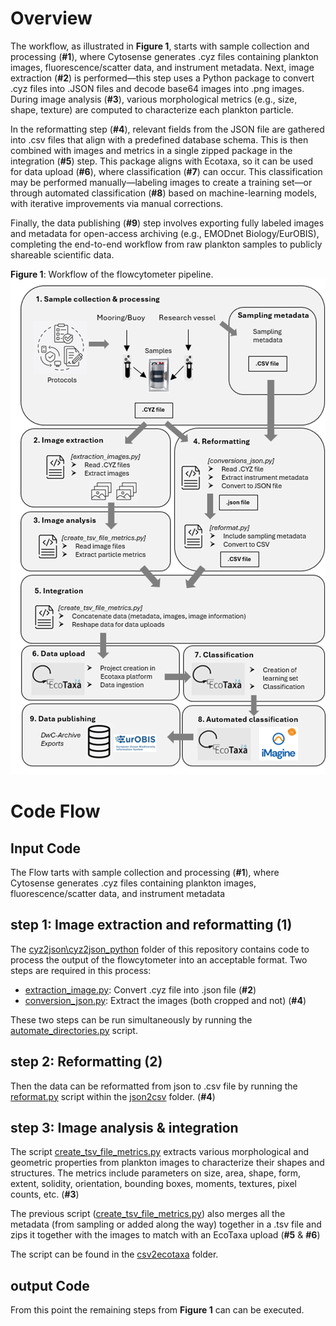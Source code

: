 # Overview  

The workflow, as illustrated in **Figure 1**, starts with sample collection and processing (**#1**), where Cytosense generates .cyz files containing plankton images, fluorescence/scatter data, and instrument metadata. Next, image extraction (**#2**) is performed—this step uses a Python package to convert .cyz files into .JSON files and decode base64 images into .png images. During image analysis (**#3**), various morphological metrics (e.g., size, shape, texture) are computed to characterize each plankton particle.  

In the reformatting step (**#4**), relevant fields from the JSON file are gathered into .csv files that align with a predefined database schema. This is then combined with images and metrics in a single zipped package in the integration (**#5**) step. This package aligns with Ecotaxa, so it can be used for data upload (**#6**), where classification (**#7**) can occur. This classification may be performed manually—labeling images to create a training set—or through automated classification (**#8**) based on machine-learning models, with iterative improvements via manual corrections.  

Finally, the data publishing (**#9**) step involves exporting fully labeled images and metadata for open-access archiving (e.g., EMODnet Biology/EurOBIS), completing the end-to-end workflow from raw plankton samples to publicly shareable scientific data.  

**Figure 1**: Workflow of the flowcytometer pipeline.  
![Flowchart](flowchart.png)  


# Code Flow

## Input Code  
The Flow tarts with sample collection and processing (**#1**), where Cytosense generates .cyz files containing plankton images, fluorescence/scatter data, and instrument metadata
## step 1: Image extraction and reformatting (1)

The [cyz2json\cyz2json_python](cyz2json\cyz2json_python) folder of this repository contains code to process the output of the flowcytometer into an acceptable format. Two steps are required in this process:  
- [extraction_image.py](cyz2json/cyz2json_python/extraction_image.py): Convert .cyz file into .json file (**#2**)  
- [conversion_json.py](cyz2json/cyz2json_python/conversion_json.py): Extract the images (both cropped and not) (**#4**)  

These two steps can be run simultaneously by running the [automate_directories.py](cyz2json/cyz2json_python/automate_directories.py) script.

## step 2: Reformatting (2)

Then the data can be reformatted from json to .csv file by running the [reformat.py](json2csv/process_example/reformat.py) script within the [json2csv](json2csv) folder. (**#4**)

## step 3: Image analysis & integration  

The script [create_tsv_file_metrics.py](csv2ecotaxa/create_tsv_file_metrics.py) extracts various morphological and geometric properties from plankton images to characterize their shapes and structures. The metrics include parameters on size, area, shape, form, extent, solidity, orientation, bounding boxes, moments, textures, pixel counts, etc. (**#3**)

The previous script ([create_tsv_file_metrics.py](csv2ecotaxa/create_tsv_file_metrics.py)) also merges all the metadata (from sampling or added along the way) together in a .tsv file and zips it together with the images to match with an EcoTaxa upload (**#5**  & **#6**)

The script can be found in the [csv2ecotaxa](csv2ecotaxa) folder. 

## output Code
From this point the remaining steps from **Figure 1** can can be executed. 
